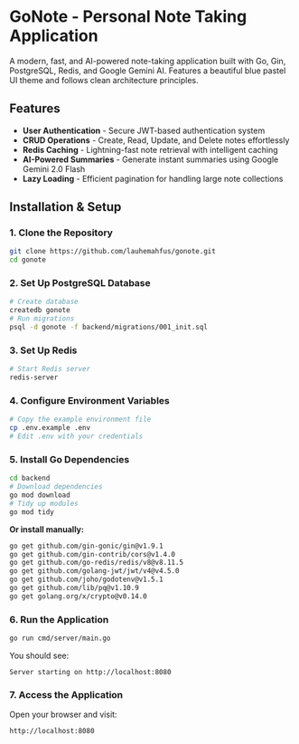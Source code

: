 # GoNote - Personal Note Taking Application

A modern, fast, and AI-powered note-taking application built with Go, Gin, PostgreSQL, Redis, and Google Gemini AI. Features a beautiful blue pastel UI theme and follows clean architecture principles.

## Features

- **User Authentication** - Secure JWT-based authentication system
- **CRUD Operations** - Create, Read, Update, and Delete notes effortlessly
- **Redis Caching** - Lightning-fast note retrieval with intelligent caching
- **AI-Powered Summaries** - Generate instant summaries using Google Gemini 2.0 Flash
- **Lazy Loading** - Efficient pagination for handling large note collections


## Installation & Setup

### 1. Clone the Repository

```bash
git clone https://github.com/lauhemahfus/gonote.git
cd gonote
```

### 2. Set Up PostgreSQL Database

```bash
# Create database
createdb gonote
# Run migrations
psql -d gonote -f backend/migrations/001_init.sql
```

### 3. Set Up Redis

```bash
# Start Redis server
redis-server
```

### 4. Configure Environment Variables

```bash
# Copy the example environment file
cp .env.example .env
# Edit .env with your credentials
```

### 5. Install Go Dependencies

```bash
cd backend
# Download dependencies
go mod download
# Tidy up modules
go mod tidy
```

**Or install manually:**

```bash
go get github.com/gin-gonic/gin@v1.9.1
go get github.com/gin-contrib/cors@v1.4.0
go get github.com/go-redis/redis/v8@v8.11.5
go get github.com/golang-jwt/jwt/v4@v4.5.0
go get github.com/joho/godotenv@v1.5.1
go get github.com/lib/pq@v1.10.9
go get golang.org/x/crypto@v0.14.0
```

### 6. Run the Application

```bash
go run cmd/server/main.go
```

You should see:
```
Server starting on http://localhost:8080
```

### 7. Access the Application

Open your browser and visit:

```
http://localhost:8080
```
